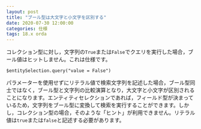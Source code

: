 ```yaml
---
layout: post
title: "ブール型は大文字と小文字を区別する"
date: 2020-07-30 12:00:00
categories: 仕様
tags: 18.x orda
---
```


コレクション型に対し，文字列の``True``または``False``でクエリを実行した場合，ブール値はヒットしません。これは仕様です。

```
$entitySelection.query("value = False")
```

パラメーターを使用せずにリテラル値で検索文字列を記述した場合，ブール型同士ではなく，ブール型と文字列の比較演算となり，大文字と小文字が区別されることになります。エンティティセレクションであれば，フィールド型が決まっているため，文字列をブール型に変換して検索を実行することができます。しかし，コレクション型の場合，そのような「ヒント」が利用できません。リテラル値は``true``または``false``と記述する必要があります。
